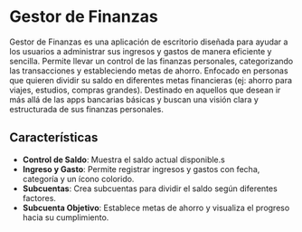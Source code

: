 # Gestor de Finanzas

Gestor de Finanzas es una aplicación de escritorio diseñada para ayudar a los usuarios a administrar sus ingresos y gastos de manera eficiente y sencilla. Permite llevar un control de las finanzas personales, categorizando las transacciones y estableciendo metas de ahorro.
Enfocado en personas que quieren dividir su saldo en diferentes metas financieras (ej: ahorro para viajes, estudios, compras grandes).
Destinado en aquellos que desean ir más allá de las apps bancarias básicas y buscan una visión clara y estructurada de sus finanzas personales.

## Características

- **Control de Saldo**: Muestra el saldo actual disponible.s
- **Ingreso y Gasto**: Permite registrar ingresos y gastos con fecha, categoría y un ícono colorido.
- **Subcuentas**: Crea subcuentas para dividir el saldo según diferentes factores.
- **Subcuenta Objetivo**: Establece metas de ahorro y visualiza el progreso hacia su cumplimiento.

   
